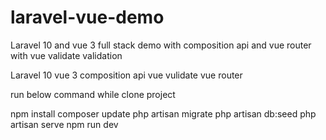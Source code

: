 # laravel-vue-demo
Laravel 10 and vue 3 full stack demo with composition api and vue router  with vue validate validation

Laravel 10
vue 3
composition api
vue vulidate
vue router

run below command while clone project

npm install
composer update
php artisan migrate
php artisan db:seed
php artisan serve
npm run dev
